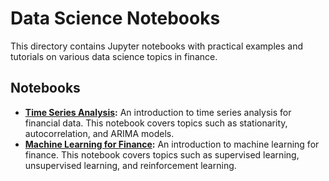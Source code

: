 # Data Science Notebooks

This directory contains Jupyter notebooks with practical examples and tutorials on various data science topics in finance.

## Notebooks

*   **[Time Series Analysis](time_series_analysis.ipynb):** An introduction to time series analysis for financial data. This notebook covers topics such as stationarity, autocorrelation, and ARIMA models.
*   **[Machine Learning for Finance](machine_learning_for_finance.ipynb):** An introduction to machine learning for finance. This notebook covers topics such as supervised learning, unsupervised learning, and reinforcement learning.
